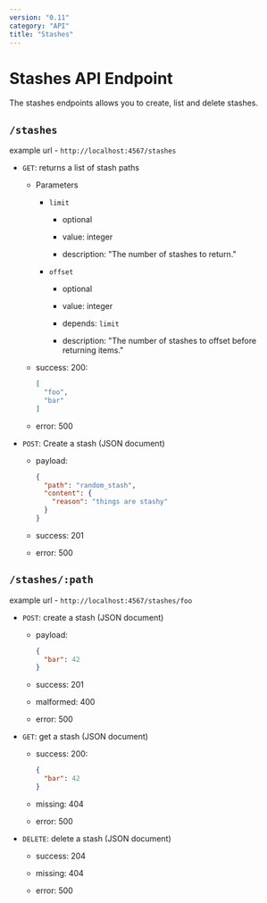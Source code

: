 ```yaml
---
version: "0.11"
category: "API"
title: "Stashes"
---
```


# Stashes API Endpoint

The stashes endpoints allows you to create, list and delete stashes.

## `/stashes`

example url - `http://localhost:4567/stashes`

* `GET`: returns a list of stash paths

  - Parameters

    - `limit`

      - optional

      - value: integer

      - description: "The number of stashes to return."

    - `offset`

      - optional

      - value: integer

      - depends: `limit`

      - description: "The number of stashes to offset before returning items."

  - success: 200:

    ~~~ json
    [
      "foo",
      "bar"
    ]
    ~~~

  - error: 500

* `POST`: Create a stash (JSON document)

  - payload:

    ~~~ json
    {
      "path": "random_stash",
      "content": {
        "reason": "things are stashy"
      }
    }
    ~~~

  - success: 201

  - error: 500

## `/stashes/:path`

example url - `http://localhost:4567/stashes/foo`

* `POST`: create a stash (JSON document)

  - payload:

    ~~~ json
    {
      "bar": 42
    }
    ~~~

  - success: 201

  - malformed: 400

  - error: 500

* `GET`: get a stash (JSON document)

  - success: 200:

    ~~~ json
    {
      "bar": 42
    }
    ~~~

  - missing: 404

  - error: 500

* `DELETE`: delete a stash (JSON document)

  - success: 204

  - missing: 404

  - error: 500
